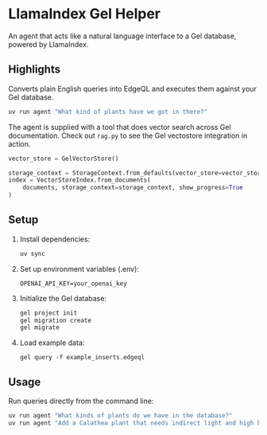 # LlamaIndex Gel Helper

An agent that acts like a natural language interface to a Gel database, powered by LlamaIndex. 

## Highlights 

Converts plain English queries into EdgeQL and executes them against your Gel database.

```bash
uv run agent "What kind of plants have we got in there?"
```

The agent is supplied with a tool that does vector search across Gel documentation.
Check out `rag.py` to see the Gel vectostore integration in action.

```python
vector_store = GelVectorStore()

storage_context = StorageContext.from_defaults(vector_store=vector_store)
index = VectorStoreIndex.from_documents(
    documents, storage_context=storage_context, show_progress=True
)
```

## Setup

1. Install dependencies:

   ```bash
   uv sync
   ```

2. Set up environment variables (.env):

   ```
   OPENAI_API_KEY=your_openai_key
   ```

3. Initialize the Gel database:

   ```bash
   gel project init 
   gel migration create
   gel migrate 
   ```

4. Load example data:
   ```
   gel query -f example_inserts.edgeql
   ```

## Usage

Run queries directly from the command line:

```bash
uv run agent "What kinds of plants do we have in the database?"
uv run agent "Add a Calathea plant that needs indirect light and high humidity"
```
